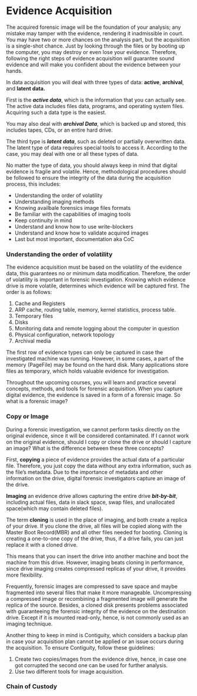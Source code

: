 # Evidence Acquisition
The acquired forensic image will be the foundation of your analysis; any mistake may tamper with the evidence, rendering it inadmissible in court. You may have two or more chances on the analysis part, but the acquisition is a single-shot chance. Just by looking through the files or by booting up the computer, you may destroy or even lose your evidence. Therefore, following the right steps of evidence acquisition will guarantee sound evidence and will make you confident about the evidence between your hands. 

In data acquisition you will deal with three types of data: **active**, **archival**, and **latent data.** 

First is the ***active data***, which is the information that you can actually see. The active data includes files data, programs, and operating system files. Acquiring such a data type is the easiest. 

You may also deal with ***archival Data***, which is backed up and stored, this includes tapes, CDs, or an entire hard drive. 

The third type is ***latent data***, such as deleted or partially overwritten data. The latent type of data requires special tools to access it. According to the case, you may deal with one or all these types of data.

No matter the type of data, you should always keep in mind that digital evidence is fragile and volatile. Hence, methodological procedures should be followed to ensure the integrity of the data during the acquisition process, this includes:
- Understanding the order of volatility
- Understanding imaging methods
- Knowing availbale forensics image files formats
- Be familiar with the capabilities of imaging tools
- Keep continuity in mind
- Understand and know how to use write-blockers
- Understand and know how to validate acquired images
- Last but most important, documentation aka CoC

### Understanding the order of volatility
The evidence acquisition must be based on the volatility of the evidence data, this guarantees no or minimum data modification. Therefore, the order of volatility is important in forensic investigation. Knowing which evidence drive is more volatile, determines which evidence will be captured first. The order is as follows:
1. Cache and Registers
2. ARP cache, routing table, memory, kernel statistics, process table.
3. Temporary files
4. Disks
5. Monitoring data and remote logging about the computer in question
6. Physical configuration, network topology
7. Archival media

The first row of evidence types can only be captured in case the investigated machine was running. However, in some cases, a part of the memory (PageFile) may be found on the hard disk. Many applications store files as temporary, which holds valuable evidence for investigation.

Throughout the upcoming courses, you will learn and practice several concepts, methods, and tools for forensic acquisition. When you capture digital evidence, the evidence is saved in a form of a forensic image. So what is a forensic image?

### Copy or Image
During a forensic investigation, we cannot perform tasks directly on the original evidence, since it will be considered contaminated. If I cannot work on the original evidence, should I copy or clone the drive or should I capture an image? What is the difference between these three concepts?

First, **copying** a piece of evidence provides the actual data of a particular file. Therefore, you just copy the data without any extra information, such as the file’s metadata. Due to the importance of metadata and other information on the drive, digital forensic investigators capture an image of the drive. 

**Imaging** an evidence drive allows capturing the entire drive ***bit-by-bit***, including actual files, data in slack space, swap files, and unallocated space(which may contain deleted files).

The term **cloning** is used in the place of imaging, and both create a replica of your drive. If you clone the drive, all files will be copied along with the Master Boot Record(MBR) and all other files needed for booting. Cloning is creating a one-to-one copy of the drive, thus, if a drive fails, you can just replace it with a cloned drive.

This means that you can insert the drive into another machine and boot the machine from this drive. However, imaging beats cloning in performance, since drive imaging creates compressed replicas of your drive, it provides more flexibility.

Frequently, forensic images are compressed to save space and maybe fragmented into several files that make it more manageable. Uncompressing a compressed image or recombining a fragmented image will generate the replica of the source. Besides, a cloned disk presents problems associated with guaranteeing the forensic integrity of the evidence on the destination drive. Except if it is mounted read-only, hence, is not commonly used as an imaging technique.

Another thing to keep in mind is Contiguity, which considers a backup plan in case your acquisition plan cannot be applied or an issue occurs during the acquisition. To ensure Contiguity, follow these guidelines:
1. Create two copies/images from the evidence drive, hence, in case one got corrupted the second one can be used for further analysis.
2. Use two different tools for image acquisition.

### Chain of Custody
